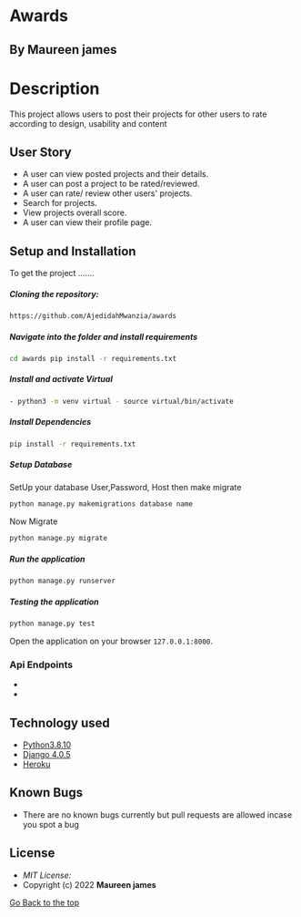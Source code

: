 # Awards
## By Maureen james
  
# Description  
This project allows users to post their projects for other users to rate according to design, usability and content 

## User Story  

* A user can view posted projects and their details.  
* A user can post a project to be rated/reviewed. 
* A user can rate/ review other users' projects.  
* Search for projects.  
* View projects overall score.
* A user can view their profile page.  



## Setup and Installation  
To get the project .......  

##### Cloning the repository:  
 ```bash 
https://github.com/AjedidahMwanzia/awards
```
##### Navigate into the folder and install requirements  
 ```bash 
cd awards pip install -r requirements.txt 
```
##### Install and activate Virtual  
 ```bash 
- python3 -m venv virtual - source virtual/bin/activate  
```  
##### Install Dependencies  
 ```bash 
 pip install -r requirements.txt 
```  
 ##### Setup Database  
  SetUp your database User,Password, Host then make migrate  
 ```bash 
python manage.py makemigrations database name
 ``` 
 Now Migrate  
 ```bash 
 python manage.py migrate 
```
##### Run the application  
 ```bash 
 python manage.py runserver 
``` 
##### Testing the application  
 ```bash 
 python manage.py test 
```
Open the application on your browser `127.0.0.1:8000`.  

 ### Api Endpoints
 * 
 * 



## Technology used  

* [Python3.8.10](https://www.python.org/)  
* [Django 4.0.5](https://docs.djangoproject.com/en/2.2/)  
* [Heroku](https://heroku.com)  


## Known Bugs  
* There are no known bugs currently but pull requests are allowed incase you spot a bug  


## License 

* *MIT License:*
* Copyright (c) 2022 **Maureen james**

[Go Back to the top](#awards)